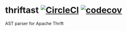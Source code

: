 # thriftast [![CircleCI](https://circleci.com/gh/minodisk/thriftast/tree/master.svg?style=svg)](https://circleci.com/gh/minodisk/thriftast/tree/master) [![codecov](https://codecov.io/gh/minodisk/thriftast/branch/master/graph/badge.svg)](https://codecov.io/gh/minodisk/thriftast)

AST parser for Apache Thrift
